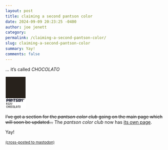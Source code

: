 ```yaml
---
layout: post
title: claiming a second pantson color
date: 2024-09-09 20:23:25 -0400
author: joe jenett
category: 
permalink: /claiming-a-second-pantson-color/
slug: claiming-a-second-pantson-color
summary: Yay!
comments: false
---
```

... it’s called *CHOCOLATO*

<a href="https://pantson.xandra.cc/"><img src="/images/chocolato.png" width="64" alt=""></a>

<span style="text-decoration:line-through;">I’ve got a section for the *pantson color club* going on the main page which will soon be updated...</span>
 The *pantson color club* now has <a href="/pantson/">its own page</a>.
 
Yay!


<a href="https://brid.gy/publish/mastodon"><small>(cross-posted to mastodon)</small></a>